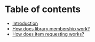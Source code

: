 # Table of contents

* [Introduction](README.md)
* [How does library membership work?](library-membership.md)
* [How does item requesting works?](item-requesting.md)